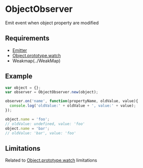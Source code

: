 ObjectObserver
=============

Emit event when object property are modified

## Requirements

- [Emitter](../Emitter)
- [Object.prototype.watch](../Object.prototype.watch)
- Weakmap(../WeakMap)

## Example

```javascript
var object = {};
var observer = ObjectObserver.new(object);

observer.on('name', function(propertyName, oldValue, value){
  console.log('oldValue:' + oldValue + ', value:' + value);
});

object.name = 'foo';
// oldValue: undefined, value: 'foo'
object.name = 'bar';
// oldValue: 'bar', value: 'foo'
```

## Limitations

Related to [Object.prototype.watch](../Object.prototype.watch) limitations
